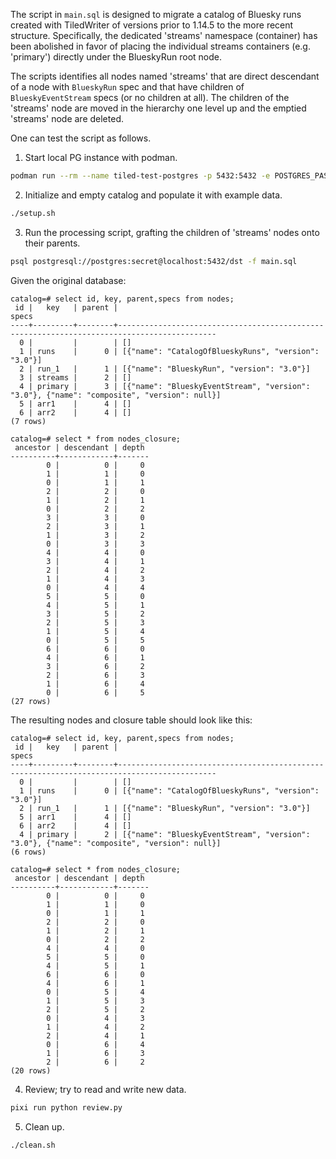 The script in `main.sql` is designed to migrate a catalog of Bluesky runs created with TiledWriter of versions
prior to 1.14.5 to the more recent structure. Specifically, the dedicated 'streams' namespace (container) has been
abolished in favor of placing the individual streams containers (e.g. 'primary') directly under the BlueskyRun
root node.

The scripts identifies all nodes named 'streams' that are direct descendant of a node with `BlueskyRun` spec and
that have children of `BlueskyEventStream` specs (or no children at all). The children of the 'streams' node are 
moved in the hierarchy one level up and the emptied 'streams' node are deleted.

One can test the script as follows.

1. Start local PG instance with podman.

```sh
podman run --rm --name tiled-test-postgres -p 5432:5432 -e POSTGRES_PASSWORD=secret -d docker.io/postgres:16
```

2. Initialize and empty catalog and populate it with example data.

```sh
./setup.sh
```

3. Run the processing script, grafting the children of 'streams' nodes onto their parents.

```sh
psql postgresql://postgres:secret@localhost:5432/dst -f main.sql
```

Given the original database:

```
catalog=# select id, key, parent,specs from nodes;
 id |   key   | parent |                                           specs
----+---------+--------+--------------------------------------------------------------------------------------------
  0 |         |        | []
  1 | runs    |      0 | [{"name": "CatalogOfBlueskyRuns", "version": "3.0"}]
  2 | run_1   |      1 | [{"name": "BlueskyRun", "version": "3.0"}]
  3 | streams |      2 | []
  4 | primary |      3 | [{"name": "BlueskyEventStream", "version": "3.0"}, {"name": "composite", "version": null}]
  5 | arr1    |      4 | []
  6 | arr2    |      4 | []
(7 rows)

catalog=# select * from nodes_closure;
 ancestor | descendant | depth
----------+------------+-------
        0 |          0 |     0
        1 |          1 |     0
        0 |          1 |     1
        2 |          2 |     0
        1 |          2 |     1
        0 |          2 |     2
        3 |          3 |     0
        2 |          3 |     1
        1 |          3 |     2
        0 |          3 |     3
        4 |          4 |     0
        3 |          4 |     1
        2 |          4 |     2
        1 |          4 |     3
        0 |          4 |     4
        5 |          5 |     0
        4 |          5 |     1
        3 |          5 |     2
        2 |          5 |     3
        1 |          5 |     4
        0 |          5 |     5
        6 |          6 |     0
        4 |          6 |     1
        3 |          6 |     2
        2 |          6 |     3
        1 |          6 |     4
        0 |          6 |     5
(27 rows)
```

The resulting nodes and closure table should look like this:
```
catalog=# select id, key, parent,specs from nodes;
 id |   key   | parent |                                           specs
----+---------+--------+--------------------------------------------------------------------------------------------
  0 |         |        | []
  1 | runs    |      0 | [{"name": "CatalogOfBlueskyRuns", "version": "3.0"}]
  2 | run_1   |      1 | [{"name": "BlueskyRun", "version": "3.0"}]
  5 | arr1    |      4 | []
  6 | arr2    |      4 | []
  4 | primary |      2 | [{"name": "BlueskyEventStream", "version": "3.0"}, {"name": "composite", "version": null}]
(6 rows)

catalog=# select * from nodes_closure;
 ancestor | descendant | depth
----------+------------+-------
        0 |          0 |     0
        1 |          1 |     0
        0 |          1 |     1
        2 |          2 |     0
        1 |          2 |     1
        0 |          2 |     2
        4 |          4 |     0
        5 |          5 |     0
        4 |          5 |     1
        6 |          6 |     0
        4 |          6 |     1
        0 |          5 |     4
        1 |          5 |     3
        2 |          5 |     2
        0 |          4 |     3
        1 |          4 |     2
        2 |          4 |     1
        0 |          6 |     4
        1 |          6 |     3
        2 |          6 |     2
(20 rows)
```

4. Review; try to read and write new data.

```bash
pixi run python review.py
```

5. Clean up.

```sh
./clean.sh
```
